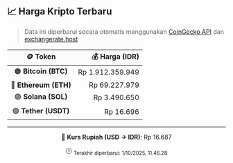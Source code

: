 

<!-- HARGA_KRIPTO -->
## 📈 Harga Kripto Terbaru

> Data ini diperbarui secara otomatis menggunakan [CoinGecko API](https://www.coingecko.com/) dan [exchangerate.host](https://exchangerate.host/)

<div align="center">

| 🪙 Token | 💰 Harga (IDR) |
|:------:|---------------:|
| 🟠 **Bitcoin (BTC)**   | Rp 1.912.359.949 |
| 🔵 **Ethereum (ETH)**  | Rp 69.227.979 |
| 🟣 **Solana (SOL)**    | Rp 3.490.650 |
| 🟢 **Tether (USDT)**   | Rp 16.696 |

---

💱 **Kurs Rupiah (USD → IDR)**: Rp 16.687

🕒 <sub>Terakhir diperbarui: 1/10/2025, 11.46.28</sub>

</div>
<!-- /HARGA_KRIPTO -->